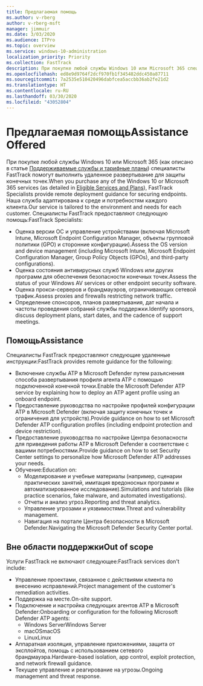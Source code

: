 ```yaml
---
title: Предлагаемая помощь
ms.author: v-rberg
author: v-rberg-msft
manager: jimmuir
ms.date: 3/03/2020
ms.audience: ITPro
ms.topic: overview
ms.service: windows-10-administration
localization_priority: Priority
ms.collection: FastTrack
description: При покупке любой службы Windows 10 или Microsoft 365 специалисты FastTrack помогут выполнить удаленное развертывание для защиты конечных точек. Наша служба адаптирована к среде и потребностям каждого клиента.
ms.openlocfilehash: ed8e9d9764f2dcf970fb1f345482ddc450a87711
ms.sourcegitcommit: 7a2535e510420496dabfcea5accbb36ab2fe21d2
ms.translationtype: HT
ms.contentlocale: ru-RU
ms.lasthandoff: 03/30/2020
ms.locfileid: "43052804"
---
```

# <a name="assistance-offered"></a><span data-ttu-id="c0f60-104">Предлагаемая помощь</span><span class="sxs-lookup"><span data-stu-id="c0f60-104">Assistance Offered</span></span>  

<span data-ttu-id="c0f60-105">При покупке любой службы Windows 10 или Microsoft 365 (как описано в статье [Поддерживаемые службы и тарифные планы](M365-eligible-services-and-plans.md)) специалисты FastTrack помогут выполнить удаленное развертывание для защиты конечных точек.</span><span class="sxs-lookup"><span data-stu-id="c0f60-105">When you purchase any of the Windows 10 or Microsoft 365 services (as detailed in [Eligible Services and Plans](M365-eligible-services-and-plans.md)), FastTrack Specialists provide remote deployment guidance for securing endpoints.</span></span> <span data-ttu-id="c0f60-106">Наша служба адаптирована к среде и потребностям каждого клиента.</span><span class="sxs-lookup"><span data-stu-id="c0f60-106">Our service is tailored to the environment and needs for each customer.</span></span> <span data-ttu-id="c0f60-107">Специалисты FastTrack предоставляют следующую помощь:</span><span class="sxs-lookup"><span data-stu-id="c0f60-107">FastTrack Specialists:</span></span>
- <span data-ttu-id="c0f60-108">Оценка версии ОС и управление устройствами (включая Microsoft Intune, Microsoft Endpoint Configuration Manager, объекты групповой политики (GPO) и сторонние конфигурации).</span><span class="sxs-lookup"><span data-stu-id="c0f60-108">Assess the OS version and device management (including Microsoft Intune, Microsoft Endpoint Configuration Manager, Group Policy Objects (GPOs), and third-party configurations).</span></span>
- <span data-ttu-id="c0f60-109">Оценка состояния антивирусных служб Windows или других программ для обеспечения безопасности конечных точек.</span><span class="sxs-lookup"><span data-stu-id="c0f60-109">Assess the status of your Windows AV services or other endpoint security software.</span></span>
- <span data-ttu-id="c0f60-110">Оценка прокси-серверов и брандмауэров, ограничивающих сетевой трафик.</span><span class="sxs-lookup"><span data-stu-id="c0f60-110">Assess proxies and firewalls restricting network traffic.</span></span>
- <span data-ttu-id="c0f60-111">Определение спонсоров, планов развертывания, дат начала и частоты проведения собраний службы поддержки.</span><span class="sxs-lookup"><span data-stu-id="c0f60-111">Identify sponsors, discuss deployment plans, start dates, and the cadence of support meetings.</span></span>

## <a name="assistance"></a><span data-ttu-id="c0f60-112">Помощь</span><span class="sxs-lookup"><span data-stu-id="c0f60-112">Assistance</span></span>

<span data-ttu-id="c0f60-113">Специалисты FastTrack предоставляют следующие удаленные инструкции:</span><span class="sxs-lookup"><span data-stu-id="c0f60-113">FastTrack provides remote guidance for the following:</span></span>
- <span data-ttu-id="c0f60-114">Включение службы ATP в Microsoft Defender путем разъяснения способа развертывания профиля агента ATP с помощью подключенной конечной точки.</span><span class="sxs-lookup"><span data-stu-id="c0f60-114">Enable the Microsoft Defender ATP service by explaining how to deploy an ATP agent profile using an onboard endpoint.</span></span>
- <span data-ttu-id="c0f60-115">Предоставление руководства по настройке профилей конфигурации ATP в Microsoft Defender (включая защиту конечных точек и ограничения для устройств).</span><span class="sxs-lookup"><span data-stu-id="c0f60-115">Provide guidance on how to set Microsoft Defender ATP configuration profiles (including endpoint protection and device restriction).</span></span>
- <span data-ttu-id="c0f60-116">Предоставление руководства по настройке Центра безопасности для приведения работы ATP в Microsoft Defender в соответствие с вашими потребностями.</span><span class="sxs-lookup"><span data-stu-id="c0f60-116">Provide guidance on how to set Security Center settings to personalize how Microsoft Defender ATP addresses your needs.</span></span>
- <span data-ttu-id="c0f60-117">Обучение:</span><span class="sxs-lookup"><span data-stu-id="c0f60-117">Education on:</span></span>
    - <span data-ttu-id="c0f60-118">Моделирование и учебные материалы (например, сценарии практических занятий, имитация вредоносных программ и автоматизированное исследование).</span><span class="sxs-lookup"><span data-stu-id="c0f60-118">Simulations and tutorials (like practice scenarios, fake malware, and automated investigations).</span></span>
    - <span data-ttu-id="c0f60-119">Отчеты и анализ угроз.</span><span class="sxs-lookup"><span data-stu-id="c0f60-119">Reporting and threat analytics.</span></span>
    - <span data-ttu-id="c0f60-120">Управление угрозами и уязвимостями.</span><span class="sxs-lookup"><span data-stu-id="c0f60-120">Threat and vulnerability management.</span></span>
    - <span data-ttu-id="c0f60-121">Навигация на портале Центра безопасности в Microsoft Defender.</span><span class="sxs-lookup"><span data-stu-id="c0f60-121">Navigating the Microsoft Defender Security Center portal.</span></span>

## <a name="out-of-scope"></a><span data-ttu-id="c0f60-122">Вне области поддержки</span><span class="sxs-lookup"><span data-stu-id="c0f60-122">Out of scope</span></span>

<span data-ttu-id="c0f60-123">Услуги FastTrack не включают следующее:</span><span class="sxs-lookup"><span data-stu-id="c0f60-123">FastTrack services don't include:</span></span>
- <span data-ttu-id="c0f60-124">Управление проектами, связанное с действиями клиента по внесению исправлений.</span><span class="sxs-lookup"><span data-stu-id="c0f60-124">Project management of the customer's remediation activities.</span></span>
- <span data-ttu-id="c0f60-125">Поддержка на месте.</span><span class="sxs-lookup"><span data-stu-id="c0f60-125">On-site support.</span></span>
- <span data-ttu-id="c0f60-126">Подключение и настройка следующих агентов ATP в Microsoft Defender:</span><span class="sxs-lookup"><span data-stu-id="c0f60-126">Onboarding or configuration for the following Microsoft Defender ATP agents:</span></span>
   - <span data-ttu-id="c0f60-127">Windows Server</span><span class="sxs-lookup"><span data-stu-id="c0f60-127">Windows Server</span></span>
   - <span data-ttu-id="c0f60-128">macOS</span><span class="sxs-lookup"><span data-stu-id="c0f60-128">macOS</span></span>
   - <span data-ttu-id="c0f60-129">Linux</span><span class="sxs-lookup"><span data-stu-id="c0f60-129">Linux</span></span>
- <span data-ttu-id="c0f60-130">Аппаратная изоляция, управление приложениями, защита от эксплойтов, помощь с использованием сетевого брандмауэра.</span><span class="sxs-lookup"><span data-stu-id="c0f60-130">Hardware-based isolation, app control, exploit protection, and network firewall guidance.</span></span>
- <span data-ttu-id="c0f60-131">Текущее управление и реагирование на угрозы.</span><span class="sxs-lookup"><span data-stu-id="c0f60-131">Ongoing management and threat response.</span></span>
